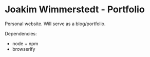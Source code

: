 # Joakim Wimmerstedt - Portfolio

Personal website. Will serve as a blog/portfolio.

Dependencies:
* node + npm
* browserify
